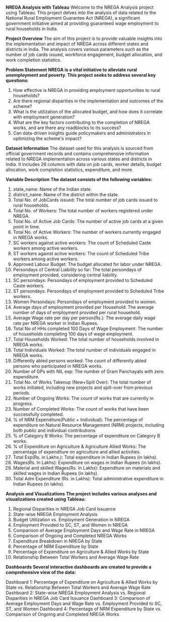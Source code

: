 **NREGA Analysis with Tableau**
Welcome to the NREGA Analysis project using Tableau. This project delves into the analysis of data related to the National Rural Employment Guarantee Act (NREGA), a significant government initiative aimed at providing guaranteed wage employment to rural households in India.

**Project Overview**
The aim of this project is to provide valuable insights into the implementation and impact of NREGA across different states and districts in India. The analysis covers various parameters such as the number of job cards issued, workforce engagement, budget allocation, and work completion statistics.

**Problem Statement**
**NREGA is a vital initiative to alleviate rural unemployment and poverty. This project seeks to address several key questions:**

1. How effective is NREGA in providing employment opportunities to rural households?
2. Are there regional disparities in the implementation and outcomes of the scheme?
3. What is the utilization of the allocated budget, and how does it correlate with employment generation?
4. What are the key factors contributing to the completion of NREGA works, and are there any roadblocks to its success?
5. Can data-driven insights guide policymakers and administrators in optimizing the scheme's impact?
   
**Dataset Information**
The dataset used for this analysis is sourced from official government records and contains comprehensive information related to NREGA implementation across various states and districts in India. It includes 28 columns with data on job cards, worker details, budget allocation, work completion statistics, expenditure, and more.

**Variable Description**
**The dataset consists of the following variables:**

1. state_name: Name of the Indian state.
2. district_name: Name of the district within the state.
3. Total No. of JobCards issued: The total number of job cards issued to rural households.
4. Total No. of Workers: The total number of workers registered under NREGA.
5. Total No. of Active Job Cards: The number of active job cards at a given point in time.
6. Total No. of Active Workers: The number of workers currently engaged in NREGA works.
7. SC workers against active workers: The count of Scheduled Caste workers among active workers.
8. ST workers against active workers: The count of Scheduled Tribe workers among active workers.
9. Approved Labour Budget: The budget allocated for labor under NREGA.
10. Persondays of Central Liability so far: The total persondays of employment provided, considering central liability.
11. SC persondays: Persondays of employment provided to Scheduled Caste workers.
12. ST persondays: Persondays of employment provided to Scheduled Tribe workers.
13. Women Persondays: Persondays of employment provided to women.
14. Average days of employment provided per Household: The average number of days of employment provided per rural household.
15. Average Wage rate per day per person(Rs.): The average daily wage rate per NREGA worker in Indian Rupees.
16. Total No of HHs completed 100 Days of Wage Employment: The number of households completing 100 days of wage employment.
17. Total Households Worked: The total number of households involved in NREGA works.
18. Total Individuals Worked: The total number of individuals engaged in NREGA works.
19. Differently abled persons worked: The count of differently abled persons who participated in NREGA works.
20. Number of GPs with NIL exp: The number of Gram Panchayats with zero expenditure.
21. Total No. of Works Takenup (New+Spill Over): The total number of works initiated, including new projects and spill-over from previous periods.
22. Number of Ongoing Works: The count of works that are currently in progress.
23. Number of Completed Works: The count of works that have been successfully completed.
24. % of NRM Expenditure(Public + Individual): The percentage of expenditure on Natural Resource Management (NRM) projects, including both public and individual contributions.
25. % of Category B Works: The percentage of expenditure on Category B works.
26. % of Expenditure on Agriculture & Agriculture Allied Works: The percentage of expenditure on agriculture and allied activities.
27. Total Exp(Rs. in Lakhs.): Total expenditure in Indian Rupees (in lakhs).
28. Wages(Rs. In Lakhs): Expenditure on wages in Indian Rupees (in lakhs).
29. Material and skilled Wages(Rs. In Lakhs): Expenditure on materials and skilled wages in Indian Rupees (in lakhs).
30. Total Adm Expenditure (Rs. in Lakhs): Total administrative expenditure in Indian Rupees (in lakhs).
    
**Analysis and Visualizations**
**The project includes various analyses and visualizations created using Tableau:**

1. Regional Disparities in NREGA Job Card Issuance
2. State-wise NREGA Employment Analysis
3. Budget Utilization vs. Employment Generation in NREGA
4. Employment Provided to SC, ST, and Women in NREGA
5. Comparison of Average Employment Days and Wage Rate in NREGA
6. Comparison of Ongoing and Completed NREGA Works
7. Expenditure Breakdown in NREGA by State
8. Percentage of NRM Expenditure by State
9. Percentage of Expenditure on Agriculture & Allied Works by State
10. Relationship Between Total Workers and Average Wage Rate
    
**Dashboards**
**Several interactive dashboards are created to provide a comprehensive view of the data:**

Dashboard 1: Percentage of Expenditure on Agriculture & Allied Works by State vs. Relationship Between Total Workers and Average Wage Rate
Dashboard 2: State-wise NREGA Employment Analysis vs. Regional Disparities in NREGA Job Card Issuance
Dashboard 3: Comparison of Average Employment Days and Wage Rate vs. Employment Provided to SC, ST, and Women
Dashboard 4: Percentage of NRM Expenditure by State vs. Comparison of Ongoing and Completed NREGA Works

